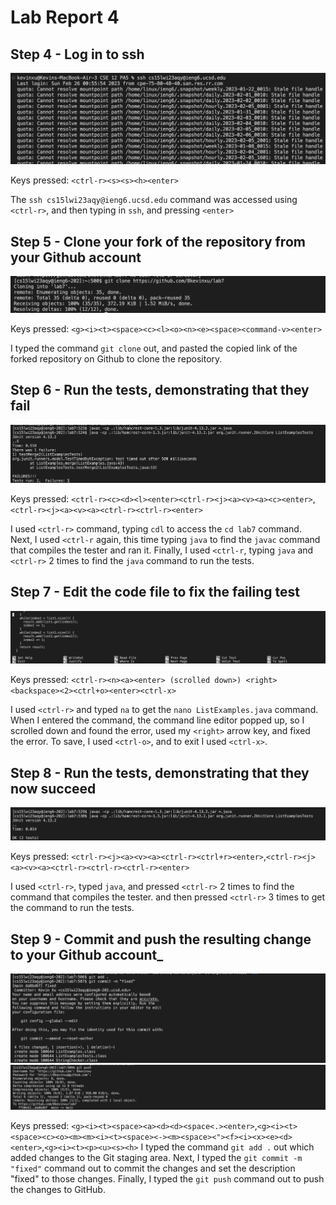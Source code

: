 # Lab Report 4
## Step 4 - Log in to ssh
![Image](logIntoSsh.png)

Keys pressed: ```<ctrl-r><s><s><h><enter>```

The ```ssh cs15lwi23aqy@ieng6.ucsd.edu``` command was accessed using ```<ctrl-r>```, and then typing in ```ssh```, and pressing ```<enter>``` 

## Step 5 - Clone your fork of the repository from your Github account
![Image](gitCloneLab7.png)

Keys pressed: ```<g><i><t><space><c><l><o><n><e><space><command-v><enter>```

I typed the command ```git clone``` out, and pasted the copied link of the forked repository on Github to clone the repository. 

## Step 6 - Run the tests, demonstrating that they fail
![Image](runTestsLab7.png)

Keys pressed: ```<ctrl-r><c><d><l><enter><ctrl-r><j><a><v><a><c><enter>```,```<ctrl-r><j><a><v><a><ctrl-r><ctrl-r><enter>```
  
I used ```<ctrl-r>``` command, typing ```cdl``` to access the ```cd lab7``` command. Next, I used ```<ctrl-r``` again, this time typing ```java``` to find the ```javac``` command that compiles the tester and ran it. Finally, I used ```<ctrl-r```, typing ```java``` and ```<ctrl-r>``` 2 times to find the ```java``` command to run the tests. 

## Step 7 - Edit the code file to fix the failing test
![Image](fixCodeLab7.png)

Keys pressed: ```<ctrl-r><n><a><enter> (scrolled down>) <right><backspace><2><ctrl+o><enter><ctrl-x>```

I used ```<ctrl-r>``` and typed ```na``` to get the ```nano ListExamples.java``` command. When I entered the command, the command line editor popped up, so I scrolled down and found the error, used my ```<right>``` arrow key, and fixed the error. To save, I used ```<ctrl-o>```, and to exit I used ```<ctrl-x>```.

## Step 8 - Run the tests, demonstrating that they now succeed
![Image](testsPassLab7.png)

Keys pressed: ```<ctrl-r><j><a><v><a><ctrl-r><ctrl+r><enter>```,```<ctrl-r><j><a><v><a><ctrl-r><ctrl-r><ctrl-r><enter>```
  
I used ```<ctrl-r>```, typed ```java```, and pressed ```<ctrl-r>``` 2 times to find the command that compiles the tester. and then pressed ```<ctrl-r>``` 3 times to get the command to run the tests. 

## Step 9 - Commit and push the resulting change to your Github account_
![Image](commitLab7.png)
![Image](pushLab7.png)

Keys pressed: ```<g><i><t><space><a><d><d><space<.><enter>```,```<g><i><t><space><c><o><m><m><i><t><space><-><m><space><"><f><i><x><e><d><enter>```,```<g><i><t><p><u><s><h>```
I typed the command ```git add .``` out which added changes to the Git staging area. Next, I typed the ```git commit -m "fixed"``` command out to commit the changes and set the description "fixed" to those changes. Finally, I typed the ```git push``` command out to push the changes to GitHub. 
